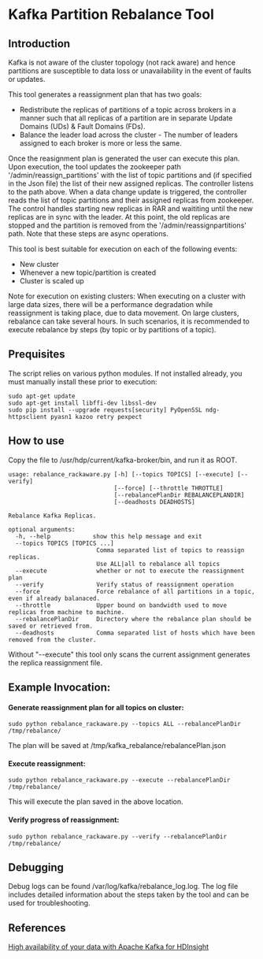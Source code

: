 # Kafka Partition Rebalance Tool

## Introduction
Kafka is not aware of the cluster topology (not rack aware) and hence partitions are susceptible to data loss or unavailability in the event of faults or updates. 

This tool generates a reassignment plan that has two goals:
- Redistribute the replicas of partitions of a topic across brokers in a manner such that all replicas of a partition are in separate Update Domains (UDs) & Fault Domains (FDs).
- Balance the leader load across the cluster - The number of leaders assigned to each broker is more or less the same. 

Once the reasignment plan is generated the user can execute this plan. Upon execution, the tool updates the zookeeper path '/admin/reassign_partitions' with the list of topic partitions and (if specified in the Json file) the list of their new assigned replicas. The controller listens to the path above. When a data change update is triggered, the controller reads the list of topic partitions and their assigned replicas from zookeeper. The control handles starting new replicas in RAR and waititing until the new replicas are in sync with the leader. At this point, the old replicas are stopped and the partition is removed from the '/admin/reassignpartitions' path. Note that these steps are async operations.

This tool is best suitable for execution on each of the following events:
- New cluster
- Whenever a new topic/partition is created
- Cluster is scaled up

Note for execution on existing clusters:
When executing on a cluster with large data sizes, there will be a performance degradation while reassignment is taking place, due to data movement. 
On large clusters, rebalance can take several hours. In such scenarios, it is recommended to execute rebalance by steps (by topic or by partitions of a topic).

## Prequisites
The script relies on various python modules. If not installed already, you must manually install these prior to execution:
```
sudo apt-get update
sudo apt-get install libffi-dev libssl-dev
sudo pip install --upgrade requests[security] PyOpenSSL ndg-httpsclient pyasn1 kazoo retry pexpect
```

## How to use
Copy the file to /usr/hdp/current/kafka-broker/bin, and run it as ROOT.

```
usage: rebalance_rackaware.py [-h] [--topics TOPICS] [--execute] [--verify]
                              [--force] [--throttle THROTTLE]
                              [--rebalancePlanDir REBALANCEPLANDIR]
                              [--deadhosts DEADHOSTS]

Rebalance Kafka Replicas.

optional arguments:
  -h, --help            show this help message and exit
  --topics TOPICS [TOPICS ...]
                         Comma separated list of topics to reassign replicas.
                         Use ALL|all to rebalance all topics
  --execute              whether or not to execute the reassignment plan
  --verify               Verify status of reassignment operation
  --force                Force rebalance of all partitions in a topic, even if already balanaced.
  --throttle             Upper bound on bandwidth used to move replicas from machine to machine.
  --rebalancePlanDir     Directory where the rebalance plan should be saved or retrieved from.
  --deadhosts            Comma separated list of hosts which have been removed from the cluster.
```

Without "--execute" this tool only scans the current assignment generates the replica reassignment file.

## Example Invocation:

#### Generate reassignment plan for all topics on cluster:

```sudo python rebalance_rackaware.py --topics ALL --rebalancePlanDir /tmp/rebalance/```

The plan will be saved at /tmp/kafka_rebalance/rebalancePlan.json

#### Execute reassignment:

```sudo python rebalance_rackaware.py --execute --rebalancePlanDir /tmp/rebalance/```

This will execute the plan saved in the above location.

#### Verify progress of reassignment:

```sudo python rebalance_rackaware.py --verify --rebalancePlanDir /tmp/rebalance/```


## Debugging
Debug logs can be found /var/log/kafka/rebalance_log.log.
The log file includes detailed information about the steps taken by the tool and can be used for troubleshooting.

## References
[High availability of your data with Apache Kafka for HDInsight](https://docs.microsoft.com/en-us/azure/hdinsight/kafka/apache-kafka-high-availability)
